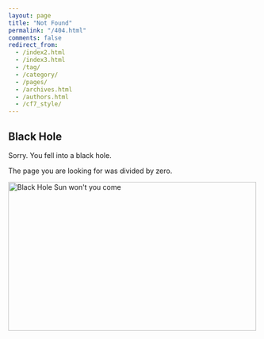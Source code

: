 ```yaml
---
layout: page
title: "Not Found"
permalink: "/404.html"
comments: false
redirect_from:
  - /index2.html
  - /index3.html
  - /tag/
  - /category/
  - /pages/
  - /archives.html
  - /authors.html
  - /cf7_style/
---
```


## Black Hole

Sorry. You fell into a black hole.

The page you are looking for was divided by zero.

<img src="../assets/images/black_hole.gif" alt="Black Hole Sun won't you come" width="500" height="300">